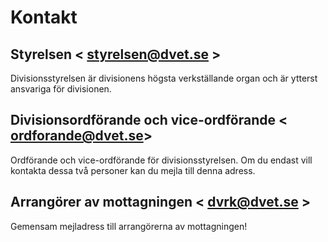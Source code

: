 # Kontakt

## Styrelsen < [styrelsen@dvet.se](styrelsen@dvet.se) >
Divisionsstyrelsen är divisionens högsta verkställande organ och är ytterst ansvariga för divisionen.

## Divisionsordförande och vice-ordförande < [ordforande@dvet.se](ordforande@dvet.se )>
Ordförande och vice-ordförande för divisionsstyrelsen. Om du endast vill kontakta dessa två personer kan du mejla till denna adress.

## Arrangörer av mottagningen < [dvrk@dvet.se](mailto:dvrk@dvet.se) >
Gemensam mejladress till arrangörerna av mottagningen!